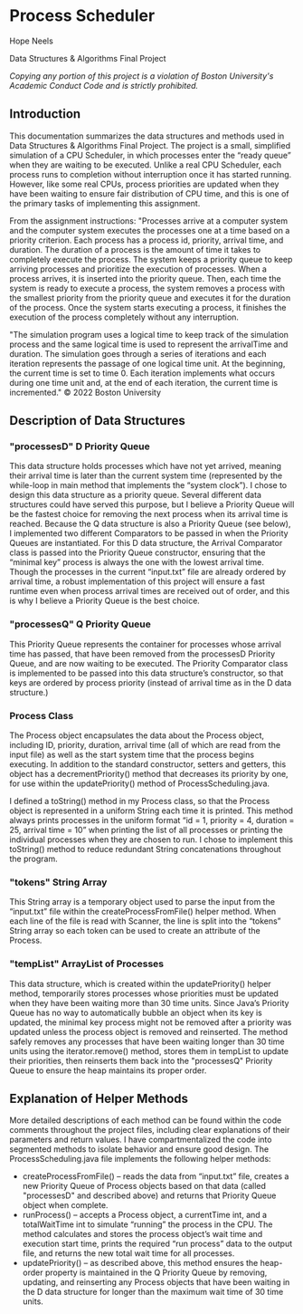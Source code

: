 # Process Scheduler
Hope Neels

Data Structures & Algorithms Final Project

*Copying any portion of this project is a violation of Boston University's Academic Conduct Code and is strictly prohibited.*

## Introduction
This documentation summarizes the data structures and methods used in Data Structures & Algorithms Final Project. The project is a small, simplified simulation of a CPU Scheduler, in which processes enter the “ready queue” when they are waiting to be executed. Unlike a real CPU Scheduler, each process runs to completion without interruption once it has started running. However, like some real CPUs, process priorities are updated when they have been waiting to ensure fair distribution of CPU time, and this is one of the primary tasks of implementing this assignment.

From the assignment instructions: 
"Processes arrive at a computer system and the computer system executes the processes one at a time based on a priority criterion. Each process has a process id, priority, arrival time, and duration. The duration of a process is the amount of time it takes to completely execute the process. The system keeps a priority queue to keep arriving processes and prioritize the execution of processes. When a process arrives, it is inserted into the priority queue. Then, each time the system is ready to execute a process, the system removes a process with the smallest priority from the priority queue and executes it for the duration of the process. Once the system starts executing a process, it finishes the execution of the process completely without any interruption.

"The simulation program uses a logical time to keep track of the simulation process and the same logical time is used to represent the arrivalTime and duration. The simulation goes through a series of iterations and each iteration represents the passage of one logical time unit. At the beginning, the current time is set to time 0. Each iteration implements what occurs during one time unit and, at the end of each iteration, the current time is incremented." &copy; 2022 Boston University


## Description of Data Structures

### "processesD" D Priority Queue
This data structure holds processes which have not yet arrived, meaning their arrival time is later than the current system time (represented by the while-loop in main method that implements the “system clock”). I chose to design this data structure as a priority queue. Several different data structures could have served this purpose, but I believe a Priority Queue will be the fastest choice for removing the next process when its arrival time is reached. Because the Q data structure is also a Priority Queue (see below), I implemented two different Comparators to be passed in when the Priority Queues are instantiated. For this D data structure, the Arrival Comparator class is passed into the Priority Queue constructor, ensuring that the “minimal key” process is always the one with the lowest arrival time. Though the processes in the current “input.txt” file are already ordered by arrival time, a robust implementation of this project will ensure a fast runtime even when process arrival times are received out of order, and this is why I believe a Priority Queue is the best choice.

### "processesQ" Q Priority Queue
This Priority Queue represents the container for processes whose arrival time has passed, that have been removed from the processesD Priority Queue, and are now waiting to be executed. The Priority Comparator class is implemented to be passed into this data structure’s constructor, so that keys are ordered by process priority (instead of arrival time as in the D data structure.)

### Process Class
The Process object encapsulates the data about the Process object, including ID, priority, duration, arrival time (all of which are read from the input file) as well as the start system time that the process begins executing. In addition to the standard constructor, setters and getters, this object has a decrementPriority() method that decreases its priority by one, for use within the updatePriority() method of ProcessScheduling.java.

I defined a toString() method in my Process class, so that the Process object is represented in a uniform String each time it is printed. This method always prints processes in the uniform format “id = 1, priority = 4, duration = 25, arrival time = 10” when printing the list of all processes or printing the individual processes when they are chosen to run. I chose to implement this toString() method to reduce redundant String concatenations throughout the program.

### "tokens" String Array
This String array is a temporary object used to parse the input from the “input.txt” file within the createProcessFromFile() helper method. When each line of the file is read with Scanner, the line is split into the “tokens” String array so each token can be used to create an attribute of the Process.

### "tempList" ArrayList of Processes
This data structure, which is created within the updatePriority() helper method, temporarily stores processes whose priorities must be updated when they have been waiting more than 30 time units. Since Java’s Priority Queue has no way to automatically bubble an object when its key is updated, the minimal key process might not be removed after a priority was updated unless the process object is removed and reinserted. The method safely removes any processes that have been waiting longer than 30 time units using the iterator.remove() method, stores them in tempList to update their priorities, then reinserts them back into the "processesQ" Priority Queue to ensure the heap maintains its proper order.

## Explanation of Helper Methods
More detailed descriptions of each method can be found within the code comments throughout the project files, including clear explanations of their parameters and return values. I have compartmentalized the code into segmented methods to isolate behavior and ensure good design. The ProcessScheduling.java file implements the following helper methods:
* createProcessFromFile() – reads the data from “input.txt” file, creates a new Priority Queue of Process objects based on that data (called "processesD" and described above) and returns that Priority Queue object when complete.
* runProcess() – accepts a Process object, a currentTime int, and a totalWaitTime int to simulate “running” the process in the CPU. The method calculates and stores the process object’s wait time and execution start time, prints the required “run process” data to the output file, and returns the new total wait time for all processes.
* updatePriority() – as described above, this method ensures the heap-order property is maintained in the Q Priority Queue by removing, updating, and reinserting any Process objects that have been waiting in the D data structure for longer than the maximum wait time of 30 time units.
